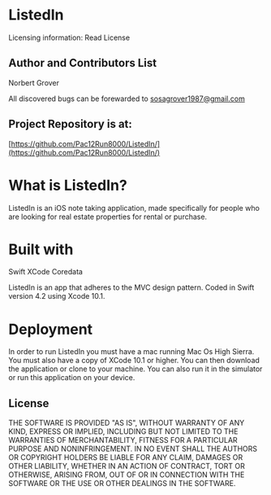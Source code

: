 #  ListedIn
Licensing information: Read License

Author and Contributors List
------
Norbert Grover

All discovered bugs can be forewarded to sosagrover1987@gmail.com

Project Repository is at:
------
[https://github.com/Pac12Run8000/ListedIn/](https://github.com/Pac12Run8000/ListedIn/)

What is ListedIn?
======
ListedIn is an iOS note taking application, made specifically for people who are looking for real estate properties for rental or purchase.

Built with
======
Swift
XCode
Coredata

ListedIn is an app that adheres to the MVC design pattern. Coded in Swift version 4.2 using Xcode 10.1. 


Deployment
======
In order to run ListedIn you must have a mac running Mac Os High Sierra. You must also have a copy of XCode 10.1 or higher. You can then download the application or clone to your machine. You can also run it in the simulator or run this application on your device.


License
------
THE SOFTWARE IS PROVIDED "AS IS", WITHOUT WARRANTY OF ANY KIND, EXPRESS OR IMPLIED, INCLUDING BUT NOT LIMITED TO THE WARRANTIES OF MERCHANTABILITY, FITNESS FOR A PARTICULAR PURPOSE AND NONINFRINGEMENT. IN NO EVENT SHALL THE AUTHORS OR COPYRIGHT HOLDERS BE LIABLE FOR ANY CLAIM, DAMAGES OR OTHER LIABILITY, WHETHER IN AN ACTION OF CONTRACT, TORT OR OTHERWISE, ARISING FROM, OUT OF OR IN CONNECTION WITH THE SOFTWARE OR THE USE OR OTHER DEALINGS IN THE SOFTWARE.
